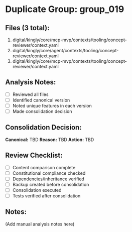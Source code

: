 # Duplicate Group: group_019

## Files (3 total):
1. digital/kingly/core/mcp-mvp/contexts/tooling/concept-reviewer/context.yaml
2. digital/kingly/core/agent/contexts/tooling/concept-reviewer/context.yaml
3. digital/kingly/core/mcp-mvp/contexts/tooling/concept-reviewer/context.yaml

## Analysis Notes:
- [ ] Reviewed all files
- [ ] Identified canonical version
- [ ] Noted unique features in each version
- [ ] Made consolidation decision

## Consolidation Decision:
**Canonical:** TBD
**Reason:** TBD
**Action:** TBD

## Review Checklist:
- [ ] Content comparison complete
- [ ] Constitutional compliance checked
- [ ] Dependencies/inheritance verified
- [ ] Backup created before consolidation
- [ ] Consolidation executed
- [ ] Tests verified after consolidation

## Notes:
(Add manual analysis notes here)
